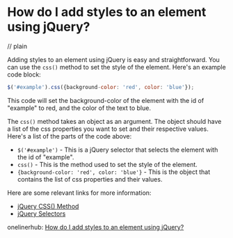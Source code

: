 # How do I add styles to an element using jQuery?
// plain

Adding styles to an element using jQuery is easy and straightforward. You can use the `css()` method to set the style of the element. Here's an example code block:
```javascript
$('#example').css({background-color: 'red', color: 'blue'});
```
This code will set the background-color of the element with the id of "example" to red, and the color of the text to blue.

The `css()` method takes an object as an argument. The object should have a list of the css properties you want to set and their respective values. Here's a list of the parts of the code above:

- `$('#example')` - This is a jQuery selector that selects the element with the id of "example".
- `css()` - This is the method used to set the style of the element.
- `{background-color: 'red', color: 'blue'}` - This is the object that contains the list of css properties and their values.

Here are some relevant links for more information:

- [jQuery CSS() Method](https://www.w3schools.com/jquery/jquery_css.asp)
- [jQuery Selectors](https://www.w3schools.com/jquery/jquery_selectors.asp)

onelinerhub: [How do I add styles to an element using jQuery?](https://onelinerhub.com/jquery/how-do-i-add-styles-to-an-element-using-jquery)
